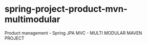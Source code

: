# spring-project-product-mvn-multimodular
Product management - Spring JPA MVC - MULTI MODULAR MAVEN PROJECT
